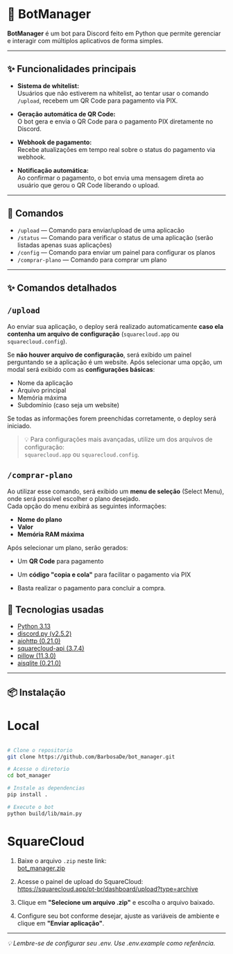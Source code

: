 # 🤖 BotManager

**BotManager** é um bot para Discord feito em Python que permite gerenciar e interagir com múltiplos aplicativos de forma simples.

---

## ✨ Funcionalidades principais

- **Sistema de whitelist:**  
  Usuários que não estiverem na whitelist, ao tentar usar o comando `/upload`, recebem um QR Code para pagamento via PIX.

- **Geração automática de QR Code:**  
  O bot gera e envia o QR Code para o pagamento PIX diretamente no Discord.
- **Webhook de pagamento:**  
  Recebe atualizações em tempo real sobre o status do pagamento via webhook.

- **Notificação automática:**  
  Ao confirmar o pagamento, o bot envia uma mensagem direta ao usuário que gerou o QR Code liberando o upload.

---

## 🚀 Comandos

- `/upload` — Comando para enviar/upload de uma aplicacão
- `/status` — Comando para verificar o status de uma aplicação (serão listadas apenas suas aplicações)
- `/config` — Comando para enviar um painel para configurar os planos
- `/comprar-plano` — Comando para comprar um plano

---

## ✨ Comandos detalhados

## `/upload`

Ao enviar sua aplicação, o deploy será realizado automaticamente **caso ela contenha um arquivo de configuração** (`squarecloud.app` ou `squarecloud.config`).

Se **não houver arquivo de configuração**, será exibido um painel perguntando se a aplicação é um website. Após selecionar uma opção, um modal será exibido com as **configurações básicas**:

- Nome da aplicação
- Arquivo principal
- Memória máxima
- Subdomínio (caso seja um website)

Se todas as informações forem preenchidas corretamente, o deploy será iniciado.

> 💡 Para configurações mais avançadas, utilize um dos arquivos de configuração:  
> `squarecloud.app` ou `squarecloud.config`.

## `/comprar-plano`

Ao utilizar esse comando, será exibido um **menu de seleção** (Select Menu), onde será possível escolher o plano desejado.  
Cada opção do menu exibirá as seguintes informações:

- **Nome do plano**
- **Valor**
- **Memória RAM máxima**

Após selecionar um plano, serão gerados:

- Um **QR Code** para pagamento
- Um **código "copia e cola"** para facilitar o pagamento via PIX

- Basta realizar o pagamento para concluir a compra.

## 🧰 Tecnologias usadas

- [Python 3.13](https://www.python.org/)
- [discord.py (v2.5.2)](https://discordpy.readthedocs.io/)
- [aiohttp (0.21.0)](https://docs.aiohttp.org/en/stable/)
- [squarecloud-api (3.7.4)](https://github.com/squarecloudofc/sdk-api-py)
- [pillow (11.3.0)](https://pypi.org/project/pillow/)
- [aisqlite (0.21.0)](https://aiosqlite.omnilib.dev/en/stable/api.html)

---

## 📦 Instalação

# Local

```bash

# Clone o repositorio
git clone https://github.com/BarbosaDe/bot_manager.git

# Acesse o diretorio
cd bot_manager

# Instale as dependencias
pip install .

# Execute o bot
python build/lib/main.py

```

# SquareCloud

1. Baixe o arquivo `.zip` neste link:  
   [bot_manager.zip](https://github.com/BarbosaDe/bot_manager/releases/download/1.0/bot_manager.zip)

2. Acesse o painel de upload do SquareCloud:  
   https://squarecloud.app/pt-br/dashboard/upload?type=archive

3. Clique em **"Selecione um arquivo .zip"** e escolha o arquivo baixado.

4. Configure seu bot conforme desejar, ajuste as variáveis de ambiente e clique em **"Enviar aplicação"**.

---

_💡 Lembre-se de configurar seu .env. Use .env.example como referência._
